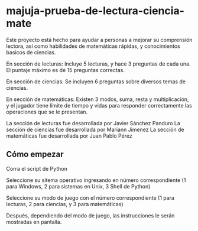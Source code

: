 # majuja-prueba-de-lectura-ciencia-mate

Este proyecto está hecho para ayudar a personas a mejorar su comprensión lectora, así como habilidades de matemáticas rápidas, y conocimientos basicos de ciencias. 

En sección de lecturas: Incluye 5 lecturas, y hace 3 preguntas de cada una. El puntaje máximo es de 15 preguntas correctas. 

En sección de ciencias: Se incluyen 6 preguntas sobre diversos temas de ciencias. 

En sección de matemáticas: Existen 3 modos, suma, resta y multiplicación, y el jugador tiene límite de tiempo y vidas para responder correctamente las operaciones que se le presentan. 

La sección de lecturas fue desarrollada por Javier Sánchez Panduro
La sección de ciencias fue desarrollada por Mariann Jimenez
La sección de matemáticas fue desarrollada por Juan Pablo Pérez

## Cómo empezar

Corra el script de Python

Seleccione su sitema operativo ingresando en número correspondiente (1 para Windows, 2 para sistemas en Unix, 3 Shell de Python)

Seleccione su modo de juego con el número correspondiente (1 para lecturas, 2 para ciencias, y 3 para matemáticas)

Después, dependiendo del modo de juego, las instrucciones le serán mostradas en pantalla. 
